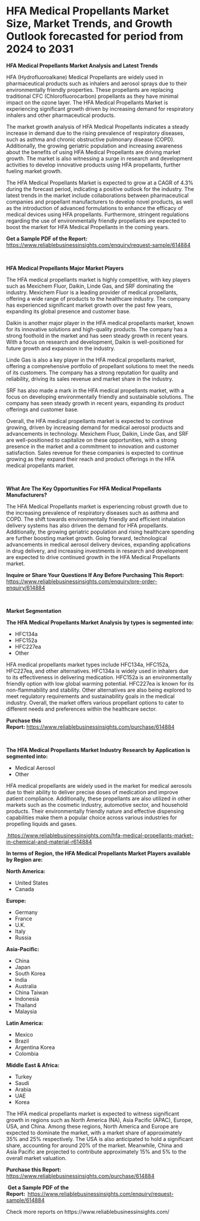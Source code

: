 <p><h1>HFA Medical Propellants Market Size, Market Trends, and Growth Outlook forecasted for period from 2024 to 2031</h1></p><p><strong>HFA Medical Propellants Market Analysis and Latest Trends</strong></p>
<p><p>HFA (Hydrofluoroalkane) Medical Propellants are widely used in pharmaceutical products such as inhalers and aerosol sprays due to their environmentally friendly properties. These propellants are replacing traditional CFC (Chlorofluorocarbon) propellants as they have minimal impact on the ozone layer. The HFA Medical Propellants Market is experiencing significant growth driven by increasing demand for respiratory inhalers and other pharmaceutical products.</p><p>The market growth analysis of HFA Medical Propellants indicates a steady increase in demand due to the rising prevalence of respiratory diseases, such as asthma and chronic obstructive pulmonary disease (COPD). Additionally, the growing geriatric population and increasing awareness about the benefits of using HFA Medical Propellants are driving market growth. The market is also witnessing a surge in research and development activities to develop innovative products using HFA propellants, further fueling market growth.</p><p>The HFA Medical Propellants Market is expected to grow at a CAGR of 4.3% during the forecast period, indicating a positive outlook for the industry. The latest trends in the market include collaborations between pharmaceutical companies and propellant manufacturers to develop novel products, as well as the introduction of advanced formulations to enhance the efficacy of medical devices using HFA propellants. Furthermore, stringent regulations regarding the use of environmentally friendly propellants are expected to boost the market for HFA Medical Propellants in the coming years.</p></p>
<p><strong>Get a Sample PDF of the Report:&nbsp;</strong> <a href="https://www.reliablebusinessinsights.com/enquiry/request-sample/614884">https://www.reliablebusinessinsights.com/enquiry/request-sample/614884</a></p>
<p>&nbsp;</p>
<p><strong>HFA Medical Propellants Major Market Players</strong></p>
<p><p>The HFA medical propellants market is highly competitive, with key players such as Mexichem Fluor, Daikin, Linde Gas, and SRF dominating the industry. Mexichem Fluor is a leading provider of medical propellants, offering a wide range of products to the healthcare industry. The company has experienced significant market growth over the past few years, expanding its global presence and customer base.</p><p>Daikin is another major player in the HFA medical propellants market, known for its innovative solutions and high-quality products. The company has a strong foothold in the market and has seen steady growth in recent years. With a focus on research and development, Daikin is well-positioned for future growth and expansion in the industry.</p><p>Linde Gas is also a key player in the HFA medical propellants market, offering a comprehensive portfolio of propellant solutions to meet the needs of its customers. The company has a strong reputation for quality and reliability, driving its sales revenue and market share in the industry.</p><p>SRF has also made a mark in the HFA medical propellants market, with a focus on developing environmentally friendly and sustainable solutions. The company has seen steady growth in recent years, expanding its product offerings and customer base.</p><p>Overall, the HFA medical propellants market is expected to continue growing, driven by increasing demand for medical aerosol products and advancements in technology. Mexichem Fluor, Daikin, Linde Gas, and SRF are well-positioned to capitalize on these opportunities, with a strong presence in the market and a commitment to innovation and customer satisfaction. Sales revenue for these companies is expected to continue growing as they expand their reach and product offerings in the HFA medical propellants market.</p></p>
<p>&nbsp;</p>
<p><strong>What Are The Key Opportunities For HFA Medical Propellants Manufacturers?</strong></p>
<p><p>The HFA Medical Propellants market is experiencing robust growth due to the increasing prevalence of respiratory diseases such as asthma and COPD. The shift towards environmentally friendly and efficient inhalation delivery systems has also driven the demand for HFA propellants. Additionally, the growing geriatric population and rising healthcare spending are further boosting market growth. Going forward, technological advancements in medical aerosol delivery devices, expanding applications in drug delivery, and increasing investments in research and development are expected to drive continued growth in the HFA Medical Propellants market.</p></p>
<p><strong>Inquire or Share Your Questions If Any Before Purchasing This Report:</strong> <a href="https://www.reliablebusinessinsights.com/enquiry/pre-order-enquiry/614884">https://www.reliablebusinessinsights.com/enquiry/pre-order-enquiry/614884</a></p>
<p>&nbsp;</p>
<p><strong>Market Segmentation</strong></p>
<p><strong>The HFA Medical Propellants Market Analysis by types is segmented into:</strong></p>
<p><ul><li>HFC134a</li><li>HFC152a</li><li>HFC227ea</li><li>Other</li></ul></p>
<p><p>HFA medical propellants market types include HFC134a, HFC152a, HFC227ea, and other alternatives. HFC134a is widely used in inhalers due to its effectiveness in delivering medication. HFC152a is an environmentally friendly option with low global warming potential. HFC227ea is known for its non-flammability and stability. Other alternatives are also being explored to meet regulatory requirements and sustainability goals in the medical industry. Overall, the market offers various propellant options to cater to different needs and preferences within the healthcare sector.</p></p>
<p><strong>Purchase this Report:&nbsp;</strong><a href="https://www.reliablebusinessinsights.com/purchase/614884">https://www.reliablebusinessinsights.com/purchase/614884</a></p>
<p>&nbsp;</p>
<p><strong>The HFA Medical Propellants Market Industry Research by Application is segmented into:</strong></p>
<p><ul><li>Medical Aerosol</li><li>Other</li></ul></p>
<p><p>HFA medical propellants are widely used in the market for medical aerosols due to their ability to deliver precise doses of medication and improve patient compliance. Additionally, these propellants are also utilized in other markets such as the cosmetic industry, automotive sector, and household products. Their environmentally friendly nature and effective dispensing capabilities make them a popular choice across various industries for propelling liquids and gases.</p></p>
<p><a href="https://www.reliablebusinessinsights.com/hfa-medical-propellants-market-in-chemical-and-material-r614884">&nbsp;https://www.reliablebusinessinsights.com/hfa-medical-propellants-market-in-chemical-and-material-r614884</a></p>
<p><strong>In terms of Region, the HFA Medical Propellants Market Players available by Region are:</strong></p>
<p>
    <p> <strong> North America: </strong>
        <ul>
            <li>United States</li>
            <li>Canada</li>
        </ul>
        </p> 
    <p> <strong> Europe: </strong>
        <ul>
            <li>Germany</li>
            <li>France</li>
            <li>U.K.</li>
            <li>Italy</li>
            <li>Russia</li>
        </ul>
        </p> 
    <p> <strong> Asia-Pacific: </strong>
        <ul>
            <li>China</li>
            <li>Japan</li>
            <li>South Korea</li>
            <li>India</li>
            <li>Australia</li>
            <li>China Taiwan</li>
            <li>Indonesia</li>
            <li>Thailand</li>
            <li>Malaysia</li>
        </ul>
        </p> 
    <p> <strong> Latin America: </strong>
        <ul>
            <li>Mexico</li>
            <li>Brazil</li>
            <li>Argentina Korea</li>
            <li>Colombia</li>
        </ul>
        </p> 
    <p> <strong> Middle East & Africa: </strong>
        <ul>
            <li>Turkey</li>
            <li>Saudi</li>
            <li>Arabia</li>
            <li>UAE</li>
            <li>Korea</li>
        </ul>
    </p>
    </p>
<p><p>The HFA medical propellants market is expected to witness significant growth in regions such as North America (NA), Asia Pacific (APAC), Europe, USA, and China. Among these regions, North America and Europe are expected to dominate the market, with a market share of approximately 35% and 25% respectively. The USA is also anticipated to hold a significant share, accounting for around 20% of the market. Meanwhile, China and Asia Pacific are projected to contribute approximately 15% and 5% to the overall market valuation.</p></p>
<p><strong>Purchase this Report: </strong><a href="https://www.reliablebusinessinsights.com/purchase/614884">https://www.reliablebusinessinsights.com/purchase/614884</a></p>
<p>&nbsp;<strong>Get a Sample PDF of the Report:&nbsp;&nbsp;</strong><a href="https://www.reliablebusinessinsights.com/enquiry/request-sample/614884">https://www.reliablebusinessinsights.com/enquiry/request-sample/614884</a></p>
<p><strong></strong></p>
<p>Check more reports on https://www.reliablebusinessinsights.com/</p>